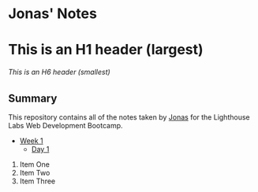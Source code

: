 # Jonas' Notes
# This is an H1 header (largest)
###### This is an H6 header (smallest)

## Summary 

This repository contains all of the notes taken by [Jonas](https://github.com/jonascura) for the Lighthouse Labs Web Development Bootcamp.

* [Week 1](/Week_1)
  * [Day 1](/Week_1/Day_1)

1. Item One 
2. Item Two
3. Item Three

